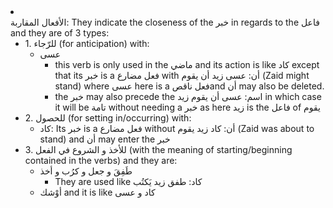 <li id=70 class=70 class="col"><div class="nodecontent">الأفعال المقاربة: They indicate the closeness of the خبر in regards to the فاعل and they are of 3 types:</div>
    <ul class="subexp">
<li class="col"><div class="nodecontent">1. للرّجاء (for anticipation) with:</div>
    <ul class="subexp">
<li class="col"><div class="nodecontent">عسى</div>
    <ul class="subexp">
<li class="basic"><div class="nodecontent">this verb is only used in the ماضي and its action is like كاد except that its خبر is a فعل مضارع with أن: عسى زيد أن يقوم (Zaid might stand) where عسى here is a فعل ناقصand أن may also be deleted.</div></li>
<li class="basic"><div class="nodecontent">the خبر may also precede the اسم: عسى أن يقوم زيد in which case it will be تامة without needing a خبر as here زيد is the فاعل of يقوم</div></li></ul></li></ul></li>
<li class="col"><div class="nodecontent">2. للحصول (for setting in/occurring) with:</div>
    <ul class="subexp">
<li class="basic"><div class="nodecontent">كاد: Its خبر is a  فعل مضارع without أن: كاد زيد يقوم (Zaid was about to stand) and أن may enter the خبر</div></li></ul></li>
<li class="col"><div class="nodecontent">3. للأخذ و الشروع في الفعل (with the meaning of starting/beginning contained in the verbs) and they are:</div>
    <ul class="subexp">
<li class="col"><div class="nodecontent">طَفِقَ و جعل و كرُب و أخذ</div>
    <ul class="subexp">
<li class="basic"><div class="nodecontent">They are used like كاد: طفق زيد يَكتُب</div></li></ul></li>
<li class="basic"><div class="nodecontent">أوْشك and it is like كاد و عسى</div></li></ul></li></ul></li>
